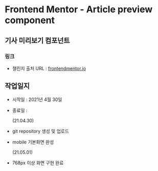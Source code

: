 # Frontend Mentor - Article preview component

## 기사 미리보기 컴포넌트

### 링크

- 챌린지 출처 URL : [frontendmentor.io](https://www.frontendmentor.io/challenges/article-preview-component-dYBN_pYFT)

## 작업일지

- 시작일 : 2021년 4월 30일
- 종료일 :

  (21.04.30)

- git repository 생성 및 업로드
- mobile 기본화면 완성

  (21.05.01)

- 768px 이상 화면 구현 완료
